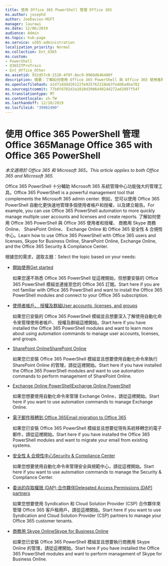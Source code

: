 ```yaml
---
title: 使用 Office 365 PowerShell 管理 Office 365
ms.author: josephd
author: JoeDavies-MSFT
manager: laurawi
ms.date: 12/06/2019
audience: Admin
ms.topic: hub-page
ms.service: o365-administration
localization_priority: Normal
ms.collection: Ent_O365
ms.custom:
- PowerShell
- O365ITProTrain
- Ent_Office_Other
ms.assetid: 932d57c0-1520-4f0f-8ec9-9966d646480f
description: 摘要：了解如何使用 Office 365 PowerShell 與 Office 365 使用者和授權、商務用 Skype Online、SharePoint Online、Exchange Online 和 Office 365 安全與規範中心。
ms.openlocfilehash: a1d71dddd26122fe925762228e63fedd6a4ba702
ms.sourcegitcommit: 77b8fd702d3a1010d3906d4024d272ad2097f54f
ms.translationtype: MT
ms.contentlocale: zh-TW
ms.lasthandoff: 12/10/2019
ms.locfileid: "39962490"
---
```

# <a name="manage-office-365-with-office-365-powershell"></a><span data-ttu-id="43db2-103">使用 Office 365 PowerShell 管理 Office 365</span><span class="sxs-lookup"><span data-stu-id="43db2-103">Manage Office 365 with Office 365 PowerShell</span></span>

<span data-ttu-id="43db2-104">*本文適用於 Office 365 和 Microsoft 365。*</span><span class="sxs-lookup"><span data-stu-id="43db2-104">*This article applies to both Office 365 and Microsoft 365.*</span></span>

<span data-ttu-id="43db2-105">Office 365 PowerShell 十分輔助 Microsoft 365 系統管理中心功能強大的管理工具。</span><span class="sxs-lookup"><span data-stu-id="43db2-105">Office 365 PowerShell is a powerful management tool that complements the Microsoft 365 admin center.</span></span> <span data-ttu-id="43db2-106">例如，您可以使用 Office 365 PowerShell 自動化更快速地管理多個使用者帳戶和授權，以及建立報告。</span><span class="sxs-lookup"><span data-stu-id="43db2-106">For example, you can use Office 365 PowerShell automation to more quickly manage multiple user accounts and licenses and create reports.</span></span> <span data-ttu-id="43db2-107">了解如何使用 Office 365 PowerShell 與 Office 365 使用者和授權、 商務用 Skype 商務 Online、 SharePoint Online、 Exchange Online 和 Office 365 安全性 & 合規性中心。</span><span class="sxs-lookup"><span data-stu-id="43db2-107">Learn how to use Office 365 PowerShell with Office 365 users and licenses, Skype for Business Online, SharePoint Online, Exchange Online, and the Office 365 Security & Compliance Center.</span></span>
  
<span data-ttu-id="43db2-108">根據您的需求，選取主題：</span><span class="sxs-lookup"><span data-stu-id="43db2-108">Select the topic based on your needs:</span></span>
  
- [<span data-ttu-id="43db2-109">開始使用</span><span class="sxs-lookup"><span data-stu-id="43db2-109">Get started</span></span>](getting-started-with-office-365-powershell.md)

    <span data-ttu-id="43db2-110">如果您還不熟悉 Office 365 PowerShell 從這裡開始，但想要安裝的 Office 365 PowerShell 模組並連接至您的 Office 365 訂閱。</span><span class="sxs-lookup"><span data-stu-id="43db2-110">Start here if you are not familiar with Office 365 PowerShell and want to install the Office 365 PowerShell modules and connect to your Office 365 subscription.</span></span>

- [<span data-ttu-id="43db2-111">使用者帳戶、 授權及群組</span><span class="sxs-lookup"><span data-stu-id="43db2-111">User accounts, licenses, and groups</span></span>](manage-user-accounts-and-licenses-with-office-365-powershell.md)

    <span data-ttu-id="43db2-112">如果您已安裝的 Office 365 PowerShell 模組並且想要深入了解使用自動化命令來管理使用者帳戶、 授權及群組這裡開始。</span><span class="sxs-lookup"><span data-stu-id="43db2-112">Start here if you have installed the Office 365 PowerShell modules and want to learn more about using automation commands to manage user accounts, licenses, and groups.</span></span>

- [<span data-ttu-id="43db2-113">SharePoint Online</span><span class="sxs-lookup"><span data-stu-id="43db2-113">SharePoint Online</span></span>](https://docs.microsoft.com/office365/enterprise/powershell/manage-sharepoint-online-with-office-365-powershell)

    <span data-ttu-id="43db2-114">如果您已安裝 Office 365 PowerShell 模組並且想要使用自動化命令來執行 SharePoint Online 的管理，請從這裡開始。</span><span class="sxs-lookup"><span data-stu-id="43db2-114">Start here if you have installed the Office 365 PowerShell modules and want to use automation commands to perform management of SharePoint Online.</span></span>

- [<span data-ttu-id="43db2-115">Exchange Online PowerShell</span><span class="sxs-lookup"><span data-stu-id="43db2-115">Exchange Online PowerShell</span></span>](https://docs.microsoft.com/powershell/exchange/exchange-online/exchange-online-powershell)

    <span data-ttu-id="43db2-116">如果您想要使用自動化命令來管理 Exchange Online，請從這裡開始。</span><span class="sxs-lookup"><span data-stu-id="43db2-116">Start here if you want to use automation commands to manage Exchange Online.</span></span>

- [<span data-ttu-id="43db2-117">電子郵件移轉到 Office 365</span><span class="sxs-lookup"><span data-stu-id="43db2-117">Email migration to Office 365</span></span>](use-powershell-for-email-migration-to-office-365.md)

    <span data-ttu-id="43db2-118">如果您已安裝 Office 365 PowerShell 模組並且想要從現有系統移轉您的電子郵件，請從這裡開始。</span><span class="sxs-lookup"><span data-stu-id="43db2-118">Start here if you have installed the Office 365 PowerShell modules and want to migrate your email from existing systems.</span></span>

- [<span data-ttu-id="43db2-119">安全性 & 合規性中心</span><span class="sxs-lookup"><span data-stu-id="43db2-119">Security & Compliance Center</span></span>](https://docs.microsoft.com/powershell/exchange/office-365-scc/office-365-scc-powershell)

    <span data-ttu-id="43db2-120">如果您想要使用自動化命令來管理安全與規範中心，請從這裡開始。</span><span class="sxs-lookup"><span data-stu-id="43db2-120">Start here if you want to use automation commands to manage the Security & Compliance Center.</span></span>

- [<span data-ttu-id="43db2-121">委派的存取權限 (DAP) 合作夥伴</span><span class="sxs-lookup"><span data-stu-id="43db2-121">Delegated Access Permissions (DAP) partners</span></span>](manage-office-365-with-windows-powershell-for-delegated-access-permissions-dap-p.md)

    <span data-ttu-id="43db2-122">如果您想要使用 Syndication 和 Cloud Solution Provider (CSP) 合作夥伴來管理 Office 365 客戶租用戶，請從這裡開始。</span><span class="sxs-lookup"><span data-stu-id="43db2-122">Start here if you want to use Syndication and Cloud Solution Provider (CSP) partners to manage your Office 365 customer tenants.</span></span>

- [<span data-ttu-id="43db2-123">商務用 Skype Online</span><span class="sxs-lookup"><span data-stu-id="43db2-123">Skype for Business Online</span></span>](manage-skype-for-business-online-with-office-365-powershell.md)

    <span data-ttu-id="43db2-124">如果您已安裝 Office 365 PowerShell 模組並且想要執行商務用 Skype Online 的管理，請從這裡開始。</span><span class="sxs-lookup"><span data-stu-id="43db2-124">Start here if you have installed the Office 365 PowerShell modules and want to perform management of Skype for Business Online.</span></span>
